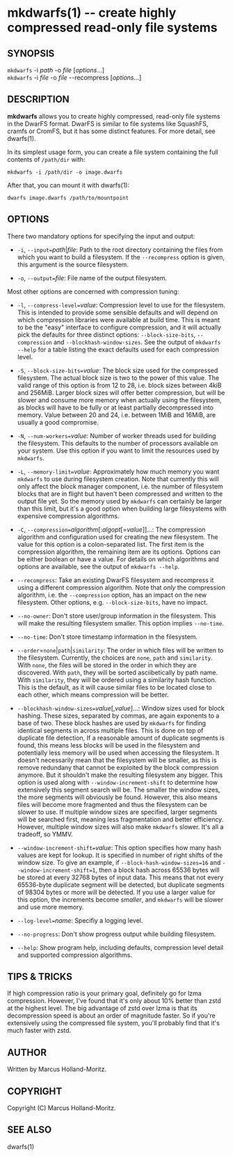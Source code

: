 mkdwarfs(1) -- create highly compressed read-only file systems
==============================================================

## SYNOPSIS

`mkdwarfs` -i *path* -o *file* [*options*...]<br>
`mkdwarfs` -i *file* -o *file* --recompress [*options*...]

## DESCRIPTION

**mkdwarfs** allows you to create highly compressed, read-only file systems
in the DwarFS format. DwarFS is similar to file systems like SquashFS,
cramfs or CromFS, but it has some distinct features. For more detail,
see dwarfs(1).

In its simplest usage form, you can create a file system containing the
full contents of `/path/dir` with:

    mkdwarfs -i /path/dir -o image.dwarfs

After that, you can mount it with dwarfs(1):

    dwarfs image.dwarfs /path/to/mountpoint

## OPTIONS

There two mandatory options for specifying the input and output:

  * `-i`, `--input=`*path*|*file*:
    Path to the root directory containing the files from which you want to
    build a filesystem. If the `--recompress` option is given, this argument
    is the source filesystem.

  * `-o`, `--output=`*file*:
    File name of the output filesystem.

Most other options are concerned with compression tuning:

  * `-l`, `--compress-level=`*value*:
    Compression level to use for the filesystem. This is intended to provide
    some sensible defaults and will depend on which compression libraries
    were available at build time. This is meant to be the "easy" interface
    to configure compression, and it will actually pick the defaults for
    three distinct options: `--block-size-bits`, `--compression` and
    `--blockhash-window-sizes`. See the output of `mkdwarfs --help` for a
    table listing the exact defaults used for each compression level.

  * `-S`, `--block-size-bits=`*value*:
    The block size used for the compressed filesystem. The actual block size
    is two to the power of this value. The valid range of this option is from
    12 to 28, i.e. block sizes between 4kiB and 256MiB. Larger block sizes
    will offer better compression, but will be slower and consume more memory
    when actually using the filesystem, as blocks will have to be fully or at
    least partially decompressed into memory. Value between 20 and 24, i.e.
    between 1MiB and 16MiB, are usually a good compromise.

  * `-N`, `--num-workers=`*value*:
    Number of worker threads used for building the filesystem. This defaults
    to the number of processors available on your system. Use this option if
    you want to limit the resources used by `mkdwarfs`.

  * `-L`, `--memory-limit=`*value*:
    Approximately how much memory you want `mkdwarfs` to use during filesystem
    creation. Note that currently this will only affect the block manager
    component, i.e. the number of filesystem blocks that are in flight but
    haven't been compressed and written to the output file yet. So the memory
    used by `mkdwarfs` can certainly be larger than this limit, but it's a
    good option when building large filesystems with expensive compression
    algorithms.

  * `-C`, `--compression=`*algorithm*[:*algopt*[=*value*]]...:
    The compression algorithm and configuration used for creating the new
    filesystem. The value for this option is a colon-separated list. The
    first item is the compression algorithm, the remaining item are its
    options. Options can be either boolean or have a value. For details on
    which algorithms and options are available, see the output of
    `mkdwarfs --help`.

  * `--recompress`:
    Take an existing DwarFS filesystem and recompress it using a different
    compression algorithm. Note that *only* the compression algorithm, i.e.
    the `--compression` option, has an impact on the new filesystem. Other
    options, e.g. `--block-size-bits`, have no impact.

  * `--no-owner`:
    Don't store user/group information in the filesystem. This will make
    the resulting filesystem smaller. This option implies `--no-time`.

  * `--no-time`:
    Don't store timestamp information in the filesystem.

  * `--order`=`none`|`path`|`similarity`:
    The order in which files will be written to the filesystem. Currently,
    the choices are `none`, `path` and `similarity`. With `none`, the files
    will be stored in the order in which they are discovered. With `path`,
    they will be sorted asciibetically by path name. With `similarity`, they
    will be ordered using a similarity hash function. This is the default,
    as it will cause similar files to be located close to each other, which
    means compression will be better.

  * `--blockhash-window-sizes=`*value*[,*value*]...:
    Window sizes used for block hashing. These sizes, separated by commas,
    are again exponents to a base of two. These block hashes are used by
    `mkdwarfs` for finding identical segments in across multiple files.
    This is done on top of duplicate file detection, If a reasonable amount
    of duplicate segments is found, this means less blocks will be used in
    the filesystem and potentially less memory will be used when accessing
    the filesystem. It doesn't necessarily mean that the filesystem will be
    smaller, as this is remove redundany that cannot be exploited by the
    block compression anymore. But it shouldn't make the resulting filesystem
    any bigger. This option is used along with `--window-increment-shift` to
    determine how extensively this segment search will be. The smaller the
    window sizes, the more segments will obviously be found. However, this
    also means files will become more fragmented and thus the filesystem
    can be slower to use. If multiple window sizes are specified, larger
    segments will be searched first, meaning less fragmentation and better
    efficiency. However, multiple window sizes will also make `mkdwarfs`
    slower. It's all a tradeoff, so YMMV.

  * `--window-increment-shift=`*value*:
    This option specifies how many hash values are kept for lookup. It is
    specified in number of right shifts of the window size. To give an
    example, if `--block-hash-window-sizes=16` and `--window-increment-shift=1`,
    then a block hash across 65536 bytes will be stored at every 32768 bytes
    of input data. This means that not every 65536-byte duplicate segment will
    be detected, but duplicate segments of 98304 bytes or more will be detected.
    If you use a larger value for this option, the increments become *smaller*,
    and `mkdwarfs` will be slower and use more memory.

  * `--log-level=`*name*:
    Specifiy a logging level.

  * `--no-progress`:
    Don't show progress output while building filesystem.

  * `--help`:
    Show program help, including defaults, compression level detail and
    supported compression algorithms.

## TIPS & TRICKS

If high compression ratio is your primary goal, definitely go for lzma
compression. However, I've found that it's only about 10% better than
zstd at the highest level. The big advantage of zstd over lzma is that
its decompression speed is about an order of magnitude faster. So if
you're extensively using the compressed file system, you'll probably
find that it's much faster with zstd.

## AUTHOR

Written by Marcus Holland-Moritz.

## COPYRIGHT

Copyright (C) Marcus Holland-Moritz.

## SEE ALSO

dwarfs(1)
